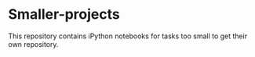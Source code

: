 # Smaller-projects
This repository contains iPython notebooks for tasks too small to get their own repository.
